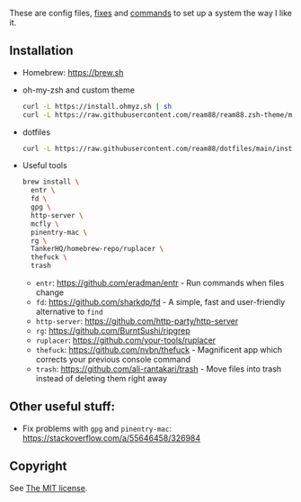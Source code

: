 These are config files, [fixes](Fixes.md) and [commands](Commands.md) to set up a system the way I like it.

## Installation

- Homebrew: https://brew.sh

- oh-my-zsh and custom theme

  ```sh
  curl -L https://install.ohmyz.sh | sh
  curl -L https://raw.githubusercontent.com/ream88/ream88.zsh-theme/master/ream88.zsh-theme > ~/.oh-my-zsh/themes/ream88.zsh-theme
  ```

- dotfiles

  ```sh
  curl -L https://raw.githubusercontent.com/ream88/dotfiles/main/install.sh | sh
  ```

- Useful tools

  ```sh
  brew install \
    entr \
    fd \
    gpg \
    http-server \
    mcfly \
    pinentry-mac \
    rg \
    TankerHQ/homebrew-repo/ruplacer \
    thefuck \
    trash
  ```

  - `entr`: https://github.com/eradman/entr - Run commands when files change
  - `fd`: https://github.com/sharkdp/fd - A simple, fast and user-friendly alternative to `find`
  - `http-server`: https://github.com/http-party/http-server
  - `rg`: https://github.com/BurntSushi/ripgrep
  - `ruplacer`: https://github.com/your-tools/ruplacer
  - `thefuck`: https://github.com/nvbn/thefuck - Magnificent app which corrects your previous console command
  - `trash`: https://github.com/ali-rantakari/trash - Move files into trash instead of deleting them right away

## Other useful stuff:

- Fix problems with `gpg` and `pinentry-mac`: https://stackoverflow.com/a/55646458/326984

## Copyright

See [The MIT license](LICENSE).
